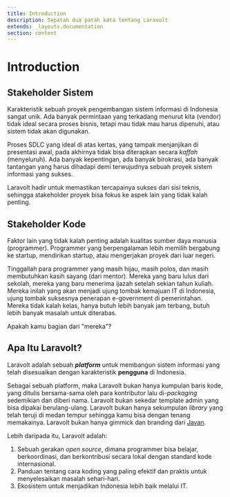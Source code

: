 ```yaml
---
title: Introduction
description: Sepatah dua patah kata tentang Laravolt
extends: _layouts.documentation
section: content
---
```


# Introduction

## Stakeholder Sistem
Karakteristik sebuah proyek pengembangan sistem informasi di Indonesia sangat unik. Ada banyak permintaan yang terkadang menurut kita (vendor) tidak ideal secara proses bisnis, tetapi mau tidak mau harus dipenuhi, atau sistem tidak akan digunakan. 

Proses SDLC yang ideal di atas kertas, yang tampak menjanjikan di presentasi awal, pada akhirnya tidak bisa diterapkan secara *kaffah* (menyeluruh). Ada banyak kepentingan, ada banyak birokrasi, ada banyak tantangan yang harus dihadapi demi terwujudnya sebuah proyek sistem informasi yang sukses.

Laravolt hadir untuk memastikan tercapainya sukses dari sisi teknis, sehingga stakeholder proyek bisa fokus ke aspek lain yang tidak kalah penting.

## Stakeholder Kode
Faktor lain yang tidak kalah penting adalah kualitas sumber daya manusia (programmer). Programmer yang berpengalaman lebih memilih bergabung ke startup, mendirikan startup, atau mengerjakan proyek dari luar negeri. 

Tinggallah para programmer yang masih hijau, masih polos, dan masih membutuhkan kasih sayang (dari mentor). Mereka yang baru lulus dari sekolah, mereka yang baru menerima ijazah setelah sekian tahun kuliah. Mereka inilah yang akan menjadi ujung tombak kemajuan IT di Indonesia, ujung tombak suksesnya penerapan e-government di pemerintahan. Mereka tidak kalah kelas, hanya butuh lebih banyak jam terbang, butuh lebih banyak masalah untuk diterabas.

Apakah kamu bagian dari "mereka"?

## Apa Itu Laravolt?

Laravolt adalah sebuah **_platform_** untuk membangun sistem informasi yang telah disesuaikan dengan karakteristik **pengguna** di Indonesia.

Sebagai sebuah platform, maka Laravolt bukan hanya kumpulan baris kode, yang ditulis bersama-sama oleh para kontributor lalu di-*packaging* sedemikian dan diberi nama. Laravolt bukan sekedar template admin yang bisa dipakai berulang-ulang. Laravolt bukan hanya sekumpulan *library* yang telah teruji di medan tempur sehingga kamu bisa dengan tenang memakainya. Laravolt bukan hanya gimmick dan branding dari [Javan](htts://javan.co.id).

Lebih daripada itu, Laravolt adalah:

<ol class="list-decimal list-inside">
<li class="mb-4">Sebuah gerakan <em>open source</em>, dimana programmer bisa belajar, berkoordinasi, dan berkontribusi secara lokal dengan standard kode internasional.  </li>
<li class="mb-4">Panduan tentang cara koding yang paling efektif dan praktis untuk menyelesaikan masalah sehari-hari.</li>
<li class="mb-4">Ekosistem untuk menjadikan Indonesia lebih baik melalui IT.</li>
</ol>   
